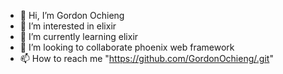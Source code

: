 - 👋 Hi, I’m Gordon Ochieng
- 👀 I’m interested in elixir
- 🌱 I’m currently learning elixir
- 💞️ I’m looking to collaborate phoenix web framework
- 📫 How to reach me "https://github.com/GordonOchieng/.git"

<!---
Gordon Ochieng is a ✨ special ✨ repository because its `README.md` (this file) appears on your GitHub profile.
You can click the Preview link to take a look at your changes.
--->
